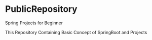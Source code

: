# PublicRepository
Spring Projects for Beginner

This Repository Containing Basic Concept of SpringBoot and Projects

